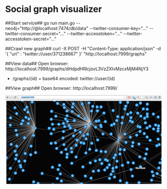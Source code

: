 # Social graph visualizer

##Start service##
go run main.go --neo4j="http://@localhost:7474/db/data" --twitter-consumer-key="..." --twitter-consumer-secret="..." --twitter-accesstoken="..." --twitter-accesstoken-secret="..."

##Crawl new graph##
curl -X POST -H "Content-Type: application/json" -d '{ "uri" : "twitter://user/371238667" }' "http://localhost:7999/graphs"

##View data##
Open browser: http://localhost:7999/graphs/dHdpdHRlcjovL3VzZXIvMzcxMjM4NjY3
 - /graphs/(id) = base64 encoded: twitter://user/(id)

##View graph##
Open browser: http://localhost:7999/

![alt text](https://raw.githubusercontent.com/nielsbergsma/socialgraphvisualizer/master/notes/example.png "Example lay-out")